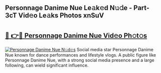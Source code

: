 ## Personnage Danime Nue Le𝚊k𝚎d N𝚞𝚍e - Part-3cT Vid𝚎o Le𝚊ks Photos xnSuV

# <h2><a href="http://fb973f.evod.top/?m=Personnage+Danime+Nue">🔗 👉🔴 Personnage Danime Nue Vid𝚎o Ph𝚘t𝚘s</a></h2>

[![Personnage Danime Nue N𝚞d𝚎s](https://i.imgur.com/8V9OHl7.gif)](http://fb973f.evod.top/?m=Personnage+Danime+Nue)
Social media star Personnage Danime Nue known for dance performances and lifestyle vlogs. A public figure like Personnage Danime Nue, with a strong social media presence and a large following, can wield significant influence. 
